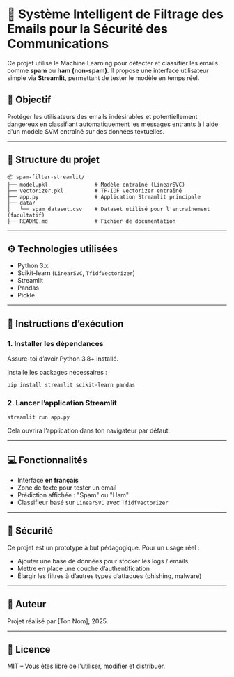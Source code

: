 
# 📧 Système Intelligent de Filtrage des Emails pour la Sécurité des Communications

Ce projet utilise le Machine Learning pour détecter et classifier les emails comme **spam** ou **ham (non-spam)**. Il propose une interface utilisateur simple via **Streamlit**, permettant de tester le modèle en temps réel.

## 🧠 Objectif

Protéger les utilisateurs des emails indésirables et potentiellement dangereux en classifiant automatiquement les messages entrants à l'aide d'un modèle SVM entraîné sur des données textuelles.

---

## 📁 Structure du projet

```
📦 spam-filter-streamlit/
├── model.pkl               # Modèle entraîné (LinearSVC)
├── vectorizer.pkl          # TF-IDF vectorizer entraîné
├── app.py                  # Application Streamlit principale
├── data/
│   └── spam_dataset.csv    # Dataset utilisé pour l'entraînement (facultatif)
├── README.md               # Fichier de documentation
```

---

## ⚙️ Technologies utilisées

- Python 3.x
- Scikit-learn (`LinearSVC`, `TfidfVectorizer`)
- Streamlit
- Pandas
- Pickle

---

## 🚀 Instructions d’exécution

### 1. Installer les dépendances

Assure-toi d’avoir Python 3.8+ installé.

Installe les packages nécessaires :
```bash
pip install streamlit scikit-learn pandas
```

### 2. Lancer l’application Streamlit

```bash
streamlit run app.py
```

Cela ouvrira l’application dans ton navigateur par défaut.

---

## 💻 Fonctionnalités

- Interface **en français**
- Zone de texte pour tester un email
- Prédiction affichée : "Spam" ou "Ham"
- Classifieur basé sur `LinearSVC` avec `TfidfVectorizer`

---

## 🔐 Sécurité

Ce projet est un prototype à but pédagogique. Pour un usage réel :
- Ajouter une base de données pour stocker les logs / emails
- Mettre en place une couche d’authentification
- Élargir les filtres à d’autres types d’attaques (phishing, malware)

---

## 📌 Auteur

Projet réalisé par [Ton Nom], 2025.

---

## 📜 Licence

MIT – Vous êtes libre de l'utiliser, modifier et distribuer.
